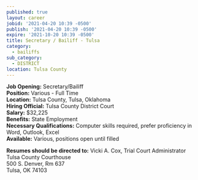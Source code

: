 ```yaml
---
published: true
layout: career
jobid: '2021-04-20 10:39 -0500'
publish: '2021-04-20 10:39 -0500'
expire: '2021-10-20 10:39 -0500'
title: Secretary / Bailiff - Tulsa
category:
  - bailiffs
sub_category:
  - DISTRICT
location: Tulsa County
---
```

**Job Opening:** Secretary/Bailiff  
**Position:** Various - Full Time  
**Location:** Tulsa County, Tulsa, Oklahoma  
**Hiring Official:** Tulsa County District Court  
**Salary:** $32,225  
**Benefits:** State Employment  
**Necessary Qualifications:** Computer skills required, prefer proficiency in Word, Outlook, Excel  
**Available:** Various, positions open until filled

**Resumes should be directed to:** 
Vicki A. Cox, Trial Court Administrator  
Tulsa County Courthouse  
500 S. Denver, Rm 637  
Tulsa, OK 74103
